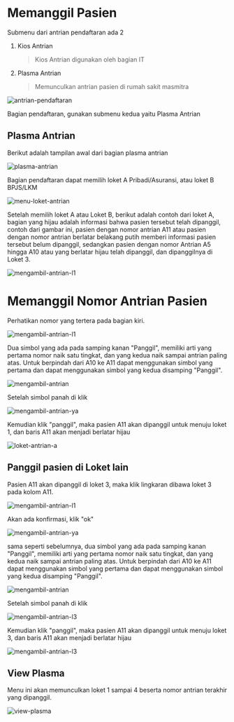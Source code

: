 # Memanggil Pasien

Submenu dari antrian pendaftaran ada 2

1. Kios Antrian

   > Kios Antrian digunakan oleh bagian IT

2. Plasma Antrian

   > Memunculkan antrian pasien di rumah sakit masmitra

![antrian-pendaftaran](../images/teramedik/antrian-pendaftaran.png)

Bagian pendaftaran, gunakan submenu kedua yaitu Plasma Antrian

## Plasma Antrian

Berikut adalah tampilan awal dari bagian plasma antrian

![plasma-antrian](../images/teramedik/plasma-antrian.png)

Bagian pendaftaran dapat memilih loket A Pribadi/Asuransi, atau loket B BPJS/LKM

![menu-loket-antrian](../images/teramedik/menu-loket-antrian.png)

Setelah memilih loket A atau Loket B, berikut adalah contoh dari loket A, bagian yang hijau adalah informasi bahwa pasien tersebut telah dipanggil, contoh dari gambar ini, pasien dengan nomor antrian A11 atau pasien dengan nomor antrian berlatar belakang putih memberi informasi pasien tersebut belum dipanggil, sedangkan pasien dengan nomor Antrian A5 hingga A10 atau yang berlatar hijau telah dipanggil, dan dipanggilnya di Loket 3.

![mengambil-antrian-l1](../images/teramedik/mengambil-antrian-l1.png)

# Memanggil Nomor Antrian Pasien

Perhatikan nomor yang tertera pada bagian kiri.

![mengambil-antrian-l1](../images/teramedik/mengambil-antrian-l1.png)

Dua simbol yang ada pada samping kanan "Panggil", memiliki arti yang pertama nomor naik satu tingkat, dan yang kedua naik sampai antrian paling atas. Untuk berpindah dari A10 ke A11 dapat menggunakan simbol yang pertama dan dapat menggunakan simbol yang kedua disamping "Panggil".

![mengambil-antrian](../images/teramedik/mengambil-antrian.png)

Setelah simbol panah di klik 

![mengambil-antrian-ya](../images/teramedik/mengambil-antrian-l1-a11.png)

Kemudian klik "panggil", maka pasien A11 akan dipanggil untuk menuju loket 1, dan baris A11 akan menjadi berlatar hijau

![loket-antrian-a](../images/teramedik/loket-antrian-a11-a1.png)



## Panggil pasien di Loket lain

Pasien A11 akan dipanggil di loket 3, maka klik lingkaran dibawa loket 3 pada kolom A11.

![mengambil-antrian-l1](../images/teramedik/mengambil-antrian-l1.png)

Akan ada konfirmasi, klik "ok"

![mengambil-antrian-ya](../images/teramedik/mengambil-antrian-ya.png)

sama seperti sebelumnya, dua simbol yang ada pada samping kanan "Panggil", memiliki arti yang pertama nomor naik satu tingkat, dan yang kedua naik sampai antrian paling atas. Untuk berpindah dari A10 ke A11 dapat menggunakan simbol yang pertama dan dapat menggunakan simbol yang kedua disamping "Panggil".

![mengambil-antrian](../images/teramedik/mengambil-antrian.png)

Setelah simbol panah di klik 

![mengambil-antrian-l3](../images/teramedik/mengambil-antrian-l3.png)

Kemudian klik "panggil", maka pasien A11 akan dipanggil untuk menuju loket 3, dan baris A11 akan menjadi berlatar hijau

![mengambil-antrian-l3](../images/teramedik/loket-antrian-a.png)

## View Plasma

Menu ini akan memunculkan loket 1 sampai 4 beserta nomor antrian terakhir yang dipanggil.

![view-plasma](../images/teramedik/view-plasma.png)
